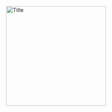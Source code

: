 <img width="269" alt="Title" src="https://github.com/user-attachments/assets/4fbb1423-9a67-4ad3-a113-8479ad4afd8e">

